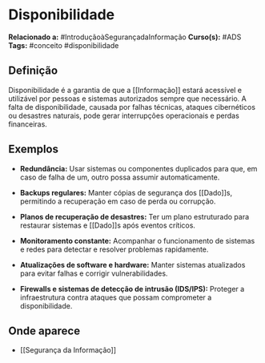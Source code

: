 # Disponibilidade

**Relacionado a:** #IntroduçãoàSegurançadaInformação
**Curso(s):** #ADS
**Tags:** #conceito #disponibilidade

## Definição

Disponibilidade é a garantia de que a [[Informação]] estará acessível e utilizável por pessoas e sistemas autorizados sempre que necessário. A falta de disponibilidade, causada por falhas técnicas, ataques cibernéticos ou desastres naturais, pode gerar interrupções operacionais e perdas financeiras.

## Exemplos

- **Redundância:** Usar sistemas ou componentes duplicados para que, em caso de falha de um, outro possa assumir automaticamente.
    
- **Backups regulares:** Manter cópias de segurança dos [[Dado]]s, permitindo a recuperação em caso de perda ou corrupção.
    
- **Planos de recuperação de desastres:** Ter um plano estruturado para restaurar sistemas e [[Dado]]s após eventos críticos.
    
- **Monitoramento constante:** Acompanhar o funcionamento de sistemas e redes para detectar e resolver problemas rapidamente.
    
- **Atualizações de software e hardware:** Manter sistemas atualizados para evitar falhas e corrigir vulnerabilidades.
    
- **Firewalls e sistemas de detecção de intrusão (IDS/IPS):** Proteger a infraestrutura contra ataques que possam comprometer a disponibilidade.

## Onde aparece

- [[Segurança da Informação]]